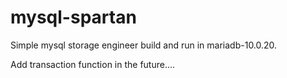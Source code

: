 # mysql-spartan

Simple mysql storage engineer build and run in mariadb-10.0.20.

Add transaction function in the future....
